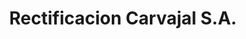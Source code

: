 ---
title: "Rectificacion Carvajal S.A."
url: /santa-barbara/rectificacion-carvajal-s-a/
shop: Autowerkstatt
---